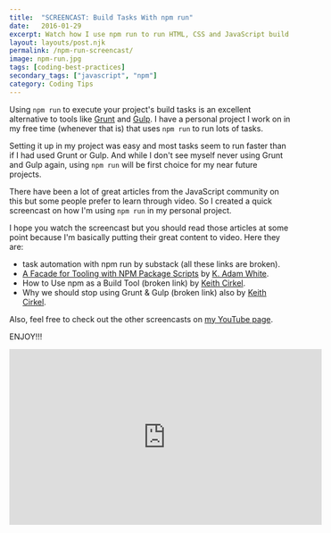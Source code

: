 ```yaml
---
title:  "SCREENCAST: Build Tasks With npm run"
date:   2016-01-29
excerpt: Watch how I use npm run to run HTML, CSS and JavaScript build tasks. An alternative to using Grunt, Gulp and similar tools.
layout: layouts/post.njk
permalink: /npm-run-screencast/
image: npm-run.jpg
tags: [coding-best-practices]
secondary_tags: ["javascript", "npm"]
category: Coding Tips
---
```

<p>
  Using <code>npm run</code> 
  to execute your project's build tasks is an excellent alternative to tools like 
  <a href="http://gruntjs.com/">Grunt</a> 
  and 
  <a href="http://gulpjs.com/">Gulp</a>. 
  I have a personal project I work on in my free time (whenever that is) that uses 
  <code>npm run</code> 
  to run lots of tasks.
</p>

<p>
  Setting it up in my project was easy and most tasks seem to run faster than if I had used Grunt or Gulp. And while I don't see myself never using Grunt and Gulp again, using 
  <code>npm run</code> 
  will be first choice for my near future projects.
</p>

<p>
  There have been a lot of great articles from the JavaScript community on this but some people prefer to learn through video. So I created a quick screencast on how I'm using 
  <code>npm run</code> 
  in my personal project.
</p>

<p>
  I hope you watch the screencast but you should read those articles at some point because I'm basically putting their great content to video. Here they are:
</p>

<ul>
  <li class="post-list-item">task automation with npm run by substack (all these links are broken).
  </li>
  <li class="post-list-item">
    <a href="https://www.bocoup.com/blog/a-facade-for-tooling-with-npm-scripts">A Facade for Tooling with NPM Package Scripts</a> 
    by 
    <a href="https://twitter.com/kadamwhite">K. Adam White</a>.
  </li>
  <li class="post-list-item">How to Use npm as a Build Tool (broken link) by <a href="https://twitter.com/keithamus">Keith Cirkel</a>.
  </li>
  <li class="post-list-item">Why we should stop using Grunt &#038; Gulp (broken link)
    also by 
    <a href="https://twitter.com/keithamus">Keith Cirkel</a>.
  </li>
</ul>

<p>
  Also, feel free to check out the other screencasts on 
  <a href="http://youtube.com/c/kaidezblog">my YouTube page</a>.
</p>

<p>
  ENJOY!!!
</p>

<iframe width="560" height="315" src="https://www.youtube.com/embed/5VomwRZZiwc?si=rlXjfmL0zDL8ZNqb" title="YouTube video player" frameborder="0" allow="accelerometer; autoplay; clipboard-write; encrypted-media; gyroscope; picture-in-picture; web-share" referrerpolicy="strict-origin-when-cross-origin" allowfullscreen></iframe>
